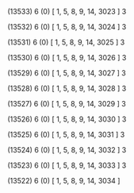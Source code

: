 (13533) 6 (0) [ 1, 5, 8, 9, 14, 3023 ] 3 


(13532) 6 (0) [ 1, 5, 8, 9, 14, 3024 ] 3 


(13531) 6 (0) [ 1, 5, 8, 9, 14, 3025 ] 3 


(13530) 6 (0) [ 1, 5, 8, 9, 14, 3026 ] 3 


(13529) 6 (0) [ 1, 5, 8, 9, 14, 3027 ] 3 


(13528) 6 (0) [ 1, 5, 8, 9, 14, 3028 ] 3 


(13527) 6 (0) [ 1, 5, 8, 9, 14, 3029 ] 3 


(13526) 6 (0) [ 1, 5, 8, 9, 14, 3030 ] 3 


(13525) 6 (0) [ 1, 5, 8, 9, 14, 3031 ] 3 


(13524) 6 (0) [ 1, 5, 8, 9, 14, 3032 ] 3 


(13523) 6 (0) [ 1, 5, 8, 9, 14, 3033 ] 3 


(13522) 6 (0) [ 1, 5, 8, 9, 14, 3034 ]  

